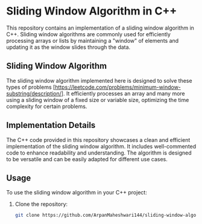 # Sliding Window Algorithm in C++

This repository contains an implementation of a sliding window algorithm in C++. Sliding window algorithms are commonly used for efficiently processing arrays or lists by maintaining a "window" of elements and updating it as the window slides through the data.

## Sliding Window Algorithm

The sliding window algorithm implemented here is designed to solve these types of problems [https://leetcode.com/problems/minimum-window-substring/description/]. It efficiently processes an array and many more using a sliding window of a fixed size or variable size, optimizing the time complexity for certain problems.

## Implementation Details

The C++ code provided in this repository showcases a clean and efficient implementation of the sliding window algorithm. It includes well-commented code to enhance readability and understanding. The algorithm is designed to be versatile and can be easily adapted for different use cases.

## Usage

To use the sliding window algorithm in your C++ project:

1. Clone the repository:
   ```bash
   git clone https://github.com/ArpanMaheshwari144/sliding-window-algorithm-cpp.git
